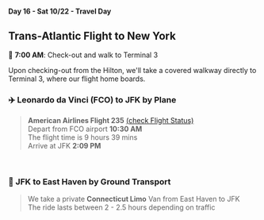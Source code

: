 #### Day 16 - Sat 10/22 - Travel Day
## **Trans-Atlantic Flight to New York**

🚶 **7:00 AM**: Check-out and walk to Terminal 3

Upon checking-out from the Hilton, we'll take a covered walkway directly to Terminal 3, where our flight home boards.

### ✈️ Leonardo da Vinci (FCO) to  JFK by Plane
> **American Airlines Flight 235** [(check Flight Status)](https://www.aa.com/travelInformation/flights/status) <br>
> Depart from FCO airport **10:30 AM** <br>
> The flight time is 9 hours 39 mins <br>
> Arrive at JFK **2:09 PM** 

<br>

### 🚐 JFK to East Haven by Ground Transport 

> We take a private **Connecticut Limo**  Van from East Haven to JFK <br>
> The ride lasts between 2 - 2.5 hours depending on traffic <br>